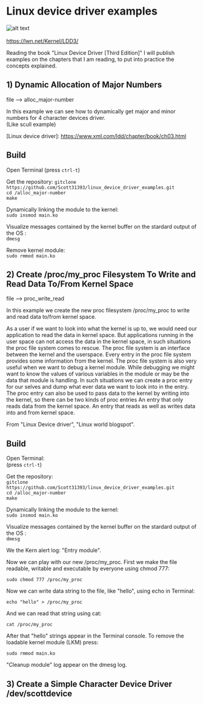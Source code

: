 # Linux device driver examples


![alt text](https://lwn.net/Kernel/LDD3/cover.gif) <br /> <br />
https://lwn.net/Kernel/LDD3/

Reading the book "Linux Device Driver [Third Edition]" I will publish examples on the chapters that I am reading, to put into practice the concepts explained.

## 1) Dynamic Allocation of Major Numbers

file --> alloc_major-number<br />

In this example we can see how to dynamically get major and minor numbers for 4 character devices driver. <br />
(Like scull example)

[Linux device driver]: https://www.xml.com/ldd/chapter/book/ch03.html <br />

## Build

Open Terminal (press `ctrl-t`)<br />

Get the repository:
`gitclone https://github.com/Scott31393/linux_device_driver_examples.git`<br />
`cd /alloc_major-number` <br /> 
`make` <br />

Dynamically linking the module to the kernel:<br />
`sudo insmod main.ko`<br />


Visualize messages contained by the kernel buffer on the stardard output of the OS :<br />
`dmesg`<br />


Remove kernel module:<br />
`sudo rmmod main.ko`<br />

## 2) Create /proc/my_proc Filesystem To Write and Read Data To/From Kernel Space

file --> proc_write_read <br />

In this example we create the new proc filesystem /proc/my_proc to write and read data to/from kernel space. <br />

As a user if we want to look into what the kernel is up to, we would need our application to read the data in kernel space.
But applications running in the user space can not access the data in the kernel space, in such situations the proc file system comes to rescue.
The proc file system is an interface between the kernel and the userspace. Every entry in the proc file system provides some information from the kernel.
The proc file system is also very useful when we want to debug a kernel module. While debugging we might want to know the values of various variables in
the module or may be the data that module is handling. In such situations we can create a proc entry for our selves and dump what ever data we want to 
look into in the entry.
The proc entry can also be used to pass data to the kernel by writing into the kernel, so there can be two kinds of proc entries
An entry that only reads data from the kernel space. An entry that reads as well as writes data into and from kernel space.

From "Linux Device driver", "Linux world blogspot".


## Build

Open Terminal: <br /> (press `ctrl-t`)<br />

Get the repository:<br />
`gitclone https://github.com/Scott31393/linux_device_driver_examples.git`<br />
`cd /alloc_major-number` <br /> 
`make` <br />

Dynamically linking the module to the kernel:<br />
`sudo insmod main.ko`<br />


Visualize messages contained by the kernel buffer on the stardard output of the OS :<br />
`dmesg`<br />

We the Kern alert log: "Entry module".<br />

Now we can play with our new /proc/my_proc. First we make the file readable, writable and executable by everyone using chmod 777: <br /> 

`sudo chmod 777 /proc/my_proc`

Now we can write data string to the file, like "hello", using echo in Terminal:

`echo "hello" > /proc/my_proc` 

And we can read that string using cat:

`cat /proc/my_proc`

After that "hello" strings appear in the Terminal console. To remove the loadable kernel module (LKM) press:

`sudo rmmod main.ko`

"Cleanup module" log appear on the dmesg log.



## 3) Create a Simple Character Device Driver /dev/scottdevice 
